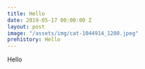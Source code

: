 ```yaml
---
title: Hello
date: 2019-05-17 00:00:00 Z
layout: post
image: "/assets/img/cat-1044914_1280.jpeg"
prehistory: Hello
---
```


Hello
